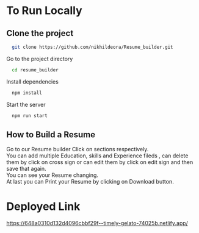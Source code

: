 # To Run Locally
## Clone the project
```bash
  git clone https://github.com/nikhildeora/Resume_builder.git
```

Go to the project directory

```bash
  cd resume_builder
```

Install dependencies

```bash
  npm install
```

Start the server


```bash
  npm run start
```


## How to Build a Resume

Go to our Resume builder
Click on sections respectively.\
You can add multiple Education, skills and Experience fileds , can delete them by click on cross sign or can edit them by click on edit sign and then save that again.\
You can see your Resume changing.\
At last you can Print your Resume by clicking on Download button.


# Deployed Link
https://648a0310d132d4096cbbf29f--timely-gelato-74025b.netlify.app/
